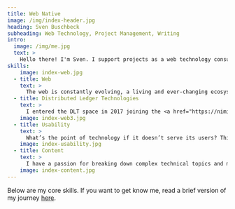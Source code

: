 ```yaml
---
title: Web Native
image: /img/index-header.jpg
heading: Sven Buschbeck
subheading: Web Technology, Project Management, Writing
intro:
  image: /img/me.jpg
  text: >
    Hello there! I'm Sven. I support projects as a web technology consultant, project manager, full-stack developer, and (technical) writer -- working worldwide, both remotely and on-site. I’m passionate about applied technologies, believe strongly in the power of Open Source, and have a deep love for photography, writing, planning, communication, nature, and traveling -- even for bookkeeping.
skills:
    image: index-web.jpg
  - title: Web
    text: >
      The web is constantly evolving, a living and ever-changing ecosystem. Over the years, I've worked with numerous frameworks, languages, and meta-languages. Having grown up alongside the web's development, I feel completely at home here. Every successful project begins with a strong idea, a powerful framework, top-tier usability/UX, and clear, extensible code and infrastructure. I’m a big fan of Vue.js with TypeScript, HTML/Pug, and Sass/Stylus. Recently, I’ve been exploring Web3 technologies.
  - title: Distributed Ledger Technologies
    text: >
      I entered the DLT space in 2017 joining the <a href="https://nimiq.com" target="_blank">Nimiq</a> project. My work focused on front-end development (e.g., <a href="https://fastspot.io/" target="_blank">Fastspot</a>, <a href="https://www.nimiq.com/staking-calculator/" target="_blank">Staking Calculator</a>) and content creation until mid-2022. During this time, I witnessed both the promise and pitfalls of distributed ledger technology: it has immense potential to transform our societies &mdash; through decentralized finance, distributed autonomous organizations, private transactions, sound money, and the power of immutability and trustlessness, to name a few. The underlying technology (L1, L2, L0, ZKPs, side chains, encryption, etc.) is both powerful and fascinating.
    image: index-web3.jpg
  - title: Usability
    text: >
      What’s the point of technology if it doesn’t serve its users? This question has been my guiding principle since my university days. It drives me to find the ideal balance between features, security, performance, and usability.
    image: index-usability.jpg
  - title: Content
    text: >
      I have a passion for breaking down complex technical topics and making them accessible to curious, non-technical audiences. Over the years, this has fueled my growth in communication and writing. I enjoy crafting blog posts, leading workshops, and diving into one-on-one sessions to explain and explore technology in simple, relatable ways.
    image: index-content.jpg
---
```

Below are my core skills. If you want to get know me, read a brief version of my journey [here](/about).
